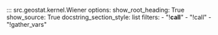 ::: src.geostat.kernel.Wiener
    options:
        show_root_heading: True
        show_source: True
        docstring_section_style: list
        filters:
          - "!__call__"
          - "!call"
          - "!gather_vars"